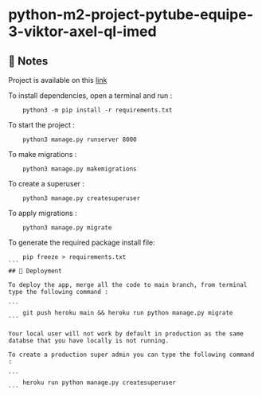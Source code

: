# python-m2-project-pytube-equipe-3-viktor-axel-ql-imed

## 📝 Notes


Project is available on this <a href="https://pytube-backend.herokuapp.com/admin/login/?next=/admin/" target="_blank">link</a>

To install dependencies, open a terminal and run :

```
    python3 -m pip install -r requirements.txt
```

To start the project :

```
    python3 manage.py runserver 8000
```

To make migrations :

```
    python3 manage.py makemigrations
```

To create a superuser :

```
    python3 manage.py createsuperuser
```

To apply migrations :

```
    python3 manage.py migrate
```

To generate the required package install file:

````
    pip freeze > requirements.txt
```
## 🚀 Deployment

To deploy the app, merge all the code to main branch, from terminal type the following command :

```
    git push heroku main && heroku run python manage.py migrate
```

Your local user will not work by default in production as the same databse that you have locally is not running.

To create a production super admin you can type the following command : 

```
    heroku run python manage.py createsuperuser
```

